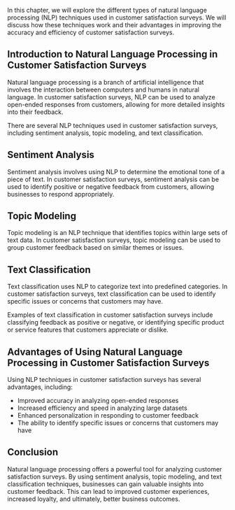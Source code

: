 
In this chapter, we will explore the different types of natural language processing (NLP) techniques used in customer satisfaction surveys. We will discuss how these techniques work and their advantages in improving the accuracy and efficiency of customer satisfaction surveys.

Introduction to Natural Language Processing in Customer Satisfaction Surveys
----------------------------------------------------------------------------

Natural language processing is a branch of artificial intelligence that involves the interaction between computers and humans in natural language. In customer satisfaction surveys, NLP can be used to analyze open-ended responses from customers, allowing for more detailed insights into their feedback.

There are several NLP techniques used in customer satisfaction surveys, including sentiment analysis, topic modeling, and text classification.

Sentiment Analysis
------------------

Sentiment analysis involves using NLP to determine the emotional tone of a piece of text. In customer satisfaction surveys, sentiment analysis can be used to identify positive or negative feedback from customers, allowing businesses to respond appropriately.

Topic Modeling
--------------

Topic modeling is an NLP technique that identifies topics within large sets of text data. In customer satisfaction surveys, topic modeling can be used to group customer feedback based on similar themes or issues.

Text Classification
-------------------

Text classification uses NLP to categorize text into predefined categories. In customer satisfaction surveys, text classification can be used to identify specific issues or concerns that customers may have.

Examples of text classification in customer satisfaction surveys include classifying feedback as positive or negative, or identifying specific product or service features that customers appreciate or dislike.

Advantages of Using Natural Language Processing in Customer Satisfaction Surveys
--------------------------------------------------------------------------------

Using NLP techniques in customer satisfaction surveys has several advantages, including:

* Improved accuracy in analyzing open-ended responses
* Increased efficiency and speed in analyzing large datasets
* Enhanced personalization in responding to customer feedback
* The ability to identify specific issues or concerns that customers may have

Conclusion
----------

Natural language processing offers a powerful tool for analyzing customer satisfaction surveys. By using sentiment analysis, topic modeling, and text classification techniques, businesses can gain valuable insights into customer feedback. This can lead to improved customer experiences, increased loyalty, and ultimately, better business outcomes.
